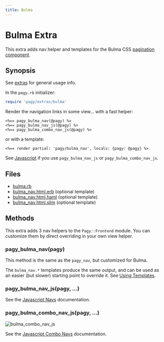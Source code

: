 ```yaml
---
title: Bulma
---
```

# Bulma Extra

This extra adds nav helper and templates for the Bulma CSS [pagination component](https://bulma.io/documentation/components/pagination).

## Synopsis

See [extras](../extras.md) for general usage info.

In the `pagy.rb` initializer:

```ruby
require 'pagy/extras/bulma'
```

Render the navigation links in some view...
with a fast helper:

```erb
<%== pagy_bulma_nav(@pagy) %>
<%== pagy_bulma_nav_js(@pagy) %>
<%== pagy_bulma_combo_nav_js(@pagy) %>
```

or with a template:

```erb
<%== render partial: 'pagy/bulma_nav', locals: {pagy: @pagy} %>
```

See [Javascript](../api/javascript.md) if you use `pagy_bulma_nav_js` or `pagy_bulma_combo_nav_js`.

## Files

- [bulma.rb](https://github.com/ddnexus/pagy/blob/master/lib/pagy/extras/bulma.rb)
- [bulma_nav.html.erb](https://github.com/ddnexus/pagy/blob/master/lib/templates/bulma_nav.html.erb) (optional template)
- [bulma_nav.html.haml](https://github.com/ddnexus/pagy/blob/master/lib/templates/bulma_nav.html.haml) (optional template)
- [bulma_nav.html.slim](https://github.com/ddnexus/pagy/blob/master/lib/templates/bulma_nav.html.slim)  (optional template)

## Methods

This extra adds 3 nav helpers to the `Pagy::Frontend` module. You can customize them by direct overriding in your own view helper.

### pagy_bulma_nav(pagy)

This method is the same as the `pagy_nav`, but customized for Bulma.

The `bulma_nav.*` templates produce the same output, and can be used as an easier (but slower) starting point to override it. See [Using Templates](../how-to.md#using-templates).

### pagy_bulma_nav_js(pagy, ...)

See the [Javascript Navs](../api/javascript.md#javascript-navs) documentation.

### pagy_bulma_combo_nav_js(pagy, ...)

![bulma_combo_nav_js](../assets/images/bulma_combo_nav_js-g.png)

See the [Javascript Combo Navs](../api/javascript.md#javascript-combo-navs) documentation.
